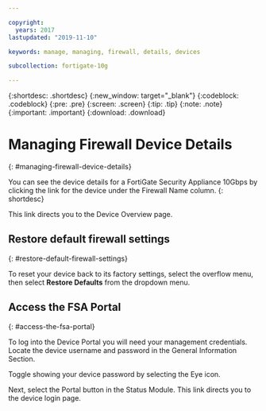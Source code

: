 ```yaml
---

copyright:
  years: 2017
lastupdated: "2019-11-10"

keywords: manage, managing, firewall, details, devices

subcollection: fortigate-10g

---
```


{:shortdesc: .shortdesc}
{:new_window: target="_blank"}
{:codeblock: .codeblock}
{:pre: .pre}
{:screen: .screen}
{:tip: .tip}
{:note: .note}
{:important: .important}
{:download: .download}

# Managing Firewall Device Details
{: #managing-firewall-device-details}

You can see the device details for a FortiGate Security Appliance 10Gbps by clicking the link for the device under the Firewall Name column.
{: shortdesc}

This link directs you to the Device Overview page.

## Restore default firewall settings
{: #restore-default-firewall-settings}

To reset your device back to its factory settings, select the overflow menu, then select **Restore Defaults** from the dropdown menu.

## Access the FSA Portal
{: #access-the-fsa-portal}

To log into the Device Portal you will need your management credentials. Locate the device username and password in the General Information Section.

Toggle showing your device password by selecting the Eye icon.

Next, select the Portal button in the Status Module. This link directs you to the device login page.
